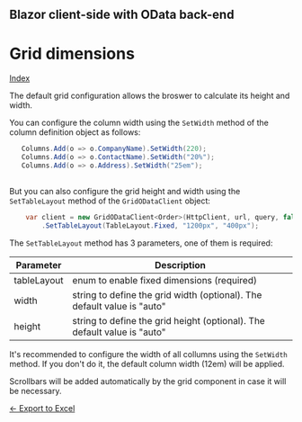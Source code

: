 ## Blazor client-side with OData back-end

# Grid dimensions

[Index](Documentation.md)

The default grid configuration allows the broswer to calculate its height and width. 

You can configure the column width using the ```SetWidth``` method of the column definition object as follows:
 ```c#
    Columns.Add(o => o.CompanyName).SetWidth(220);
    Columns.Add(o => o.ContactName).SetWidth("20%");
    Columns.Add(o => o.Address).SetWidth("25em");
      
```

But you can also configure the grid height and width using the ```SetTableLayout``` method of the ```GridODataClient``` object:
 
```c#
    var client = new GridODataClient<Order>(HttpClient, url, query, false, "ordersGrid", Columns)
        .SetTableLayout(TableLayout.Fixed, "1200px", "400px");
```

The ```SetTableLayout``` method has 3 parameters, one of them is required:

Parameter | Description
--------- | -----------
tableLayout | enum to enable fixed dimensions (required)
width | string to define the grid width (optional). The default value is "auto"
height | string to define the grid height (optional). The default value is "auto"

It's recommended to configure the width of all collumns using the ```SetWidth``` method. 
If you don't do it, the default column width (12em) will be applied.

Scrollbars will be added automatically by the grid component in case it will be necessary.

[<- Export to Excel](Excel_export.md)